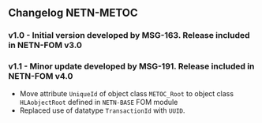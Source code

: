 ## Changelog NETN-METOC

### v1.0 - Initial version developed by MSG-163. Release included in NETN-FOM v3.0



### v1.1 - Minor update developed by MSG-191. Release included in NETN-FOM v4.0

* Move attribute `UniqueId` of object class `METOC_Root` to object class `HLAobjectRoot` defined in `NETN-BASE` FOM module
* Replaced use of datatype `TransactionId` with `UUID`.

